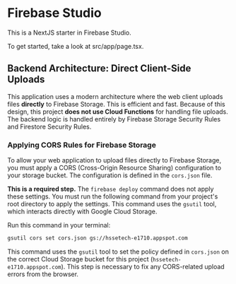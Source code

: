 # Firebase Studio

This is a NextJS starter in Firebase Studio.

To get started, take a look at src/app/page.tsx.

## Backend Architecture: Direct Client-Side Uploads

This application uses a modern architecture where the web client uploads files **directly** to Firebase Storage. This is efficient and fast. Because of this design, this project **does not use Cloud Functions** for handling file uploads. The backend logic is handled entirely by Firebase Storage Security Rules and Firestore Security Rules.

### Applying CORS Rules for Firebase Storage

To allow your web application to upload files directly to Firebase Storage, you must apply a CORS (Cross-Origin Resource Sharing) configuration to your storage bucket. The configuration is defined in the `cors.json` file.

**This is a required step.** The `firebase deploy` command does not apply these settings. You must run the following command from your project's root directory to apply the settings. This command uses the `gsutil` tool, which interacts directly with Google Cloud Storage.

Run this command in your terminal:

```bash
gsutil cors set cors.json gs://hssetech-e1710.appspot.com
```

This command uses the `gsutil` tool to set the policy defined in `cors.json` on the correct Cloud Storage bucket for this project (`hssetech-e1710.appspot.com`). This step is necessary to fix any CORS-related upload errors from the browser.

